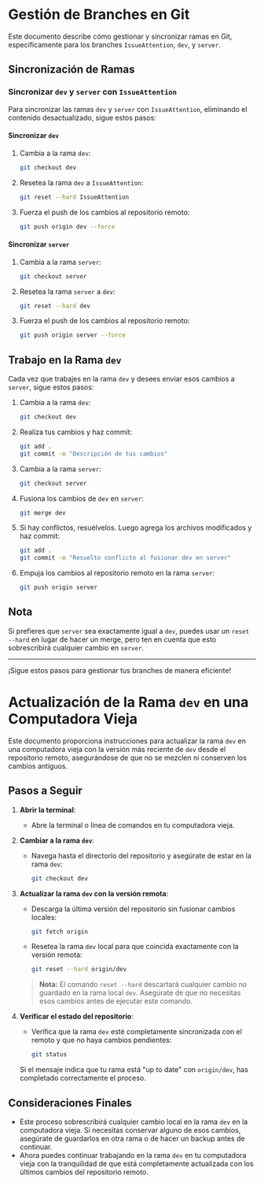 # Gestión de Branches en Git

Este documento describe cómo gestionar y sincronizar ramas en Git, específicamente para los branches `IssueAttention`, `dev`, y `server`.

## Sincronización de Ramas

### Sincronizar `dev` y `server` con `IssueAttention`

Para sincronizar las ramas `dev` y `server` con `IssueAttention`, eliminando el contenido desactualizado, sigue estos pasos:

#### Sincronizar `dev`

1. Cambia a la rama `dev`:
   ```bash
   git checkout dev
   ```

2. Resetea la rama `dev` a `IssueAttention`:
   ```bash
   git reset --hard IssueAttention
   ```

3. Fuerza el push de los cambios al repositorio remoto:
   ```bash
   git push origin dev --force
   ```

#### Sincronizar `server`

1. Cambia a la rama `server`:
   ```bash
   git checkout server
   ```

2. Resetea la rama `server` a `dev`:
   ```bash
   git reset --hard dev
   ```

3. Fuerza el push de los cambios al repositorio remoto:
   ```bash
   git push origin server --force
   ```

## Trabajo en la Rama `dev`

Cada vez que trabajes en la rama `dev` y desees enviar esos cambios a `server`, sigue estos pasos:

1. Cambia a la rama `dev`:
   ```bash
   git checkout dev
   ```

2. Realiza tus cambios y haz commit:
   ```bash
   git add .
   git commit -m "Descripción de tus cambios"
   ```

3. Cambia a la rama `server`:
   ```bash
   git checkout server
   ```

4. Fusiona los cambios de `dev` en `server`:
   ```bash
   git merge dev
   ```

5. Si hay conflictos, resuélvelos. Luego agrega los archivos modificados y haz commit:
   ```bash
   git add .
   git commit -m "Resuelto conflicto al fusionar dev en server"
   ```

6. Empuja los cambios al repositorio remoto en la rama `server`:
   ```bash
   git push origin server
   ```

## Nota

Si prefieres que `server` sea exactamente igual a `dev`, puedes usar un `reset --hard` en lugar de hacer un merge, pero ten en cuenta que esto sobrescribirá cualquier cambio en `server`.

---

¡Sigue estos pasos para gestionar tus branches de manera eficiente!
# Actualización de la Rama `dev` en una Computadora Vieja

Este documento proporciona instrucciones para actualizar la rama `dev` en una computadora vieja con la versión más reciente de `dev` desde el repositorio remoto, asegurándose de que no se mezclen ni conserven los cambios antiguos.

## Pasos a Seguir

1. **Abrir la terminal**:
   - Abre la terminal o línea de comandos en tu computadora vieja.

2. **Cambiar a la rama `dev`**:
   - Navega hasta el directorio del repositorio y asegúrate de estar en la rama `dev`:

     ```sh
     git checkout dev
     ```

3. **Actualizar la rama `dev` con la versión remota**:
   - Descarga la última versión del repositorio sin fusionar cambios locales:

     ```sh
     git fetch origin
     ```

   - Resetea la rama `dev` local para que coincida exactamente con la versión remota:

     ```sh
     git reset --hard origin/dev
     ```

   > **Nota:** El comando `reset --hard` descartará cualquier cambio no guardado en la rama local `dev`. Asegúrate de que no necesitas esos cambios antes de ejecutar este comando.

4. **Verificar el estado del repositorio**:
   - Verifica que la rama `dev` esté completamente sincronizada con el remoto y que no haya cambios pendientes:

     ```sh
     git status
     ```

   Si el mensaje indica que tu rama está "up to date" con `origin/dev`, has completado correctamente el proceso.

## Consideraciones Finales

- Este proceso sobrescribirá cualquier cambio local en la rama `dev` en la computadora vieja. Si necesitas conservar alguno de esos cambios, asegúrate de guardarlos en otra rama o de hacer un backup antes de continuar.
- Ahora puedes continuar trabajando en la rama `dev` en tu computadora vieja con la tranquilidad de que está completamente actualizada con los últimos cambios del repositorio remoto.
